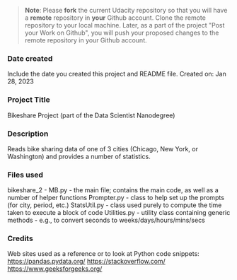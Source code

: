 >**Note**: Please **fork** the current Udacity repository so that you will have a **remote** repository in **your** Github account. Clone the remote repository to your local machine. Later, as a part of the project "Post your Work on Github", you will push your proposed changes to the remote repository in your Github account.

### Date created
Include the date you created this project and README file.
Created on: Jan 28, 2023

### Project Title
Bikeshare Project (part of the Data Scientist Nanodegree)

### Description
Reads bike sharing data of one of 3 cities (Chicago, New York, or Washington) and provides a number of statistics.

### Files used
bikeshare_2 - MB.py - the main file; contains the main code, as well as a number of helper functions
Prompter.py - class to help set up the prompts (for city, period, etc.)
StatsUtil.py - class used purely to compute the time taken to execute a block of code
Utilities.py - utility class containing generic methods - e.g., to convert seconds to weeks/days/hours/mins/secs

### Credits
Web sites used as a reference or to look at Python code snippets:
https://pandas.pydata.org/
https://stackoverflow.com/
https://www.geeksforgeeks.org/

